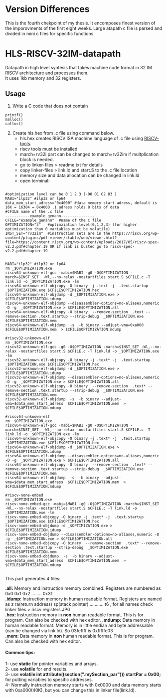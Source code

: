 # Version Differences
This is the fourth chekpoint of my thesis. It encomposes finest version of the imporovments of the first eight weeks. Large atapath c file is parsed and divided in mini c files for specific functions. 


# HLS-RISCV-32IM-datapath
Datapath in high level syntesis that takes machine code format in 32 IM RISCV architecture and processes them.   
It uses 1kb memory and 32 registers.   
## Usage   
1. Write a C code that does not contain       
```
printf()
malloc()
calloc()
```
2. Create hls.hex from .c file using command below.   
   - hls.hex creates RISCV ISA machine language of .c file using [RISCV-tools](https://github.com/riscv/riscv-tools/tree/cf052a0e005d537bba45312146449b7451609dbd).  
   - riscv tools must be installed
   - march=rv32i part can be changed to march=rv32im if multplication block is needed.
   - go to linker-files > readme.txt for details
   - copy linker-files > link.ld and start.S to the .c file location
   - memory size and data allocation can be changed in link.ld
   - open terminal:
```

#optimization level can be 0 1 2 3 (-O0 O1 O2 O3 )
MABI="ilp32" #ilp32 or lp64
data_mem_start_adress="0x4000" #data memory start adress, default is 16K = 16384 = 0x4000 ,1 adress holds 8 bits of data
#CFILE name of the .c file
-----------example_genann---------------
CFILE="example_genann"  #name of the C file
OPTIMIZATION="3"   #optimziation level(0,1,2,3) (for higher optimization than 0 variables must be volatile)
INST_SET="rv32im"  #instruction sets are in the https://riscv.org/wp-content/plugins/pdf-viewer/stable/web/viewer.html?file=https://content.riscv.org/wp-content/uploads/2017/05/riscv-spec-v2.2.pdf#chapter.19 OR if link is busted go to riscv-spec-v2.2.pdf#chapter.19


MABI="ilp32" #ilp32 or lp64
rm _$OPTIMIZATION.exe
riscv64-unknown-elf-gcc -mabi=$MABI -g0 -O$OPTIMIZATION -march=$INST_SET  -Wl,--no-relax -nostartfiles start.S $CFILE.c -T link.ld -o _$OPTIMIZATION.exe -lm
riscv64-unknown-elf-objcopy -O binary -j .text -j  .text.startup _$OPTIMIZATION.exe $CFILE$OPTIMIZATION.hex 
riscv64-unknown-elf-objdump -d _$OPTIMIZATION.exe > $CFILE$OPTIMIZATION.idump
riscv64-unknown-elf-objdump --disassembler-options=no-aliases,numeric -D -g  _$OPTIMIZATION.exe > $CFILE$OPTIMIZATION.all
riscv64-unknown-elf-objcopy -O binary  --remove-section  .text --remove-section .text.startup --strip-debug  _$OPTIMIZATION.exe $CFILE$OPTIMIZATION.mem
riscv64-unknown-elf-objdump  -s  -b binary --adjust-vma=0xa000  $CFILE$OPTIMIZATION.mem  > $CFILE$OPTIMIZATION.mdump

#riscv32-unknown-elf
rm _$OPTIMIZATION.exe
riscv32-unknown-elf-gcc -g0 -O$OPTIMIZATION -march=$INST_SET -Wl,--no-relax -nostartfiles start.S $CFILE.c -T link.ld -o _$OPTIMIZATION.exe -lm
riscv32-unknown-elf-objcopy -O binary -j .text* -j  .text.startup _$OPTIMIZATION.exe $CFILE$OPTIMIZATION.hex 
riscv32-unknown-elf-objdump -d _$OPTIMIZATION.exe > $CFILE$OPTIMIZATION.idump
riscv32-unknown-elf-objdump --disassembler-options=no-aliases,numeric -D -g  _$OPTIMIZATION.exe > $CFILE$OPTIMIZATION.all
riscv32-unknown-elf-objcopy -O binary  --remove-section  .text* --remove-section .text.startup --strip-debug  _$OPTIMIZATION.exe $CFILE$OPTIMIZATION.mem
riscv32-unknown-elf-objdump  -s  -b binary --adjust-vma=$data_mem_start_adress  $CFILE$OPTIMIZATION.mem  > $CFILE$OPTIMIZATION.mdump

#riscv64-unknown-elf
rm _$OPTIMIZATION.exe
riscv64-unknown-elf-gcc -mabi=$MABI -g0 -O$OPTIMIZATION -march=$INST_SET  -Wl,--no-relax -nostartfiles start.S $CFILE.c -T link.ld -o _$OPTIMIZATION.exe -lm
riscv64-unknown-elf-objcopy -O binary -j .text* -j  .text.startup _$OPTIMIZATION.exe $CFILE$OPTIMIZATION.hex 
riscv64-unknown-elf-objdump -d _$OPTIMIZATION.exe > $CFILE$OPTIMIZATION.idump
riscv64-unknown-elf-objdump --disassembler-options=no-aliases,numeric -D -g  _$OPTIMIZATION.exe > $CFILE$OPTIMIZATION.all
riscv64-unknown-elf-objcopy -O binary  --remove-section  .text* --remove-section .text.startup --strip-debug  _$OPTIMIZATION.exe $CFILE$OPTIMIZATION.mem
riscv64-unknown-elf-objdump  -s  -b binary --adjust-vma=$data_mem_start_adress  $CFILE$OPTIMIZATION.mem  > $CFILE$OPTIMIZATION.mdump

#riscv-none-embed
rm _$OPTIMIZATION.exe
riscv-none-embed-gcc -mabi=$MABI -g0 -O$OPTIMIZATION -march=$INST_SET  -Wl,--no-relax -nostartfiles start.S $CFILE.c -T link.ld -o _$OPTIMIZATION.exe -lm
riscv-none-embed-objcopy -O binary -j .text* -j  .text.startup _$OPTIMIZATION.exe $CFILE$OPTIMIZATION.hex 
riscv-none-embed-objdump -d _$OPTIMIZATION.exe > $CFILE$OPTIMIZATION.idump
riscv-none-embed-objdump --disassembler-options=no-aliases,numeric -D -g  _$OPTIMIZATION.exe > $CFILE$OPTIMIZATION.all
riscv-none-embed-objcopy -O binary  --remove-section  .text* --remove-section .text.startup --strip-debug  _$OPTIMIZATION.exe $CFILE$OPTIMIZATION.mem
riscv-none-embed-objdump  -s  -b binary --adjust-vma=$data_mem_start_adress  $CFILE$OPTIMIZATION.mem  > $CFILE$OPTIMIZATION.mdump


```

This part generates 4 files:

**.all:**  Memory and instruction memory combined. Registers are numbered as 0x0 0x1 0x2 ........ 0x31  
**.idump:**   Instruction memory in human readable format. Registers are named as z ra(return address) sp(stack pointer)   ........... t6 , for all names check linker files > riscv registers.JPG  
**.hex:**  Instruction memory in **non** human readable format. This is for program. Can also be checked with hex editor. 
**.mdump:**  Data memory in human readable format. Memory is in little endian and byte addressable (can be changed via link.ld). So 03feffff is 0xfffffe03  
**.mem:**  Data memory in **non** human readable format. This is for program. Can also be checked with hex editor. 

#### Common tips:   
1- use **static** for pointer variables and arrays.  
2- use **volatile** for end results.   
3- use **volatile int __attribute__((section(".mySection_par"))) startPar =  0x00;** for  putting variables to spesific addresses.   
4- Normally instruction memory starts with 0x0000 and data memory starts with 0xa000(40K), but you can change this in linker file(link.ld).   


